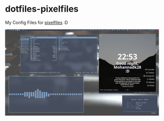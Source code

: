 # dotfiles-pixelfiles

My Config Files for [pixelfiles](https://github.com/mohannadk28/pixelfiles) :D

![alt a Preview of some Programs that are using my Pixelfiles Config](./prev.png "a Preview of some Programs that are using my Pixelfiles Config")
